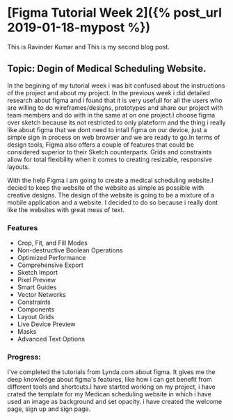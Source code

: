 # [Figma Tutorial Week 2]({% post_url 2019-01-18-mypost %})
This is Ravinder Kumar and This is my second blog post.

## Topic: Degin of Medical Scheduling Website.

In the begining of my tutorial week i was bit confused about the instructions of the project and about my project. In the previous week i did detailed research about figma and i found that it is very usefull for all the users who are willing to do wireframes/designs, prototypes and share our project with team members and do with in the same at on one project.I choose figma over sketch because its not restricted to only plateform and the thing i really like about figma that we dont need to intall figma on our device, just a simple sign in process on web browser and we are ready to go.In terms of design tools, Figma also offers a couple of features that could be considered superior to their Sketch counterparts. Grids and constraints allow for total flexibility when it comes to creating resizable, responsive layouts.

With the help Figma i am going to create a medical scheduling website.I decied to keep the website of the website as simple as possible with creative designs. The design of the website is going to be a mixture of a mobile application and a website. I decided to do so because i really dont like the websites with great mess of text.

### Features
* Crop, Fit, and Fill Modes
* Non-destructive Boolean Operations
* Optimized Performance
* Comprehensive Export
* Sketch Import
* Pixel Preview
* Smart Guides
* Vector Networks
* Constraints
* Components
* Layout Grids
* Live Device Preview
* Masks
* Advanced Text Options

### Progress:
I've completed the tutorials from Lynda.com about figma. It gives me the deep knowledge about figma's features, like how i can get benefit from different tools and shortcuts.I have started working on my project, i have crated the template for my Medican scheduling website in which i have used an image as background and set opacity. i have created the welcome page, sign up and sign page.
